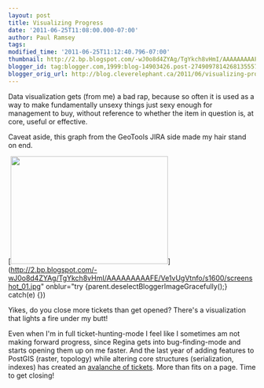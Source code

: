 ```yaml
---
layout: post
title: Visualizing Progress
date: '2011-06-25T11:08:00.000-07:00'
author: Paul Ramsey
tags: 
modified_time: '2011-06-25T11:12:40.796-07:00'
thumbnail: http://2.bp.blogspot.com/-wJ0o8d4ZYAg/TgYkch8vHmI/AAAAAAAAAFE/Ve1vUgVtnfo/s72-c/screenshot_01.jpg
blogger_id: tag:blogger.com,1999:blog-14903426.post-2749097814268135557
blogger_orig_url: http://blog.cleverelephant.ca/2011/06/visualizing-progress.html
---
```


Data visualization gets (from me) a bad rap, because so often it is used as a way to make fundamentally unsexy things just sexy enough for management to buy, without reference to whether the item in question is, at core, useful or effective.

Caveat aside, this graph from the GeoTools JIRA side made my hair stand on end.

[<img style="cursor:pointer; cursor:hand;width: 320px; height: 219px;" src="http://2.bp.blogspot.com/-wJ0o8d4ZYAg/TgYkch8vHmI/AAAAAAAAAFE/Ve1vUgVtnfo/s320/screenshot_01.jpg" border="0" alt="" id="BLOGGER_PHOTO_ID_5622221257386696290" />](http://2.bp.blogspot.com/-wJ0o8d4ZYAg/TgYkch8vHmI/AAAAAAAAAFE/Ve1vUgVtnfo/s1600/screenshot_01.jpg" onblur="try {parent.deselectBloggerImageGracefully();} catch(e) {})

Yikes, do you close more tickets than get opened? There's a visualization that lights a fire under my butt!

Even when I'm in full ticket-hunting-mode I feel like I sometimes am not making forward progress, since Regina gets into bug-finding-mode and starts opening them up on me faster. And the last year of adding features to PostGIS (raster, topology) while altering core structures (serialization, indexes) has created an [avalanche of tickets](http://trac.osgeo.org/postgis/report/3). More than fits on a page. Time to get closing!


